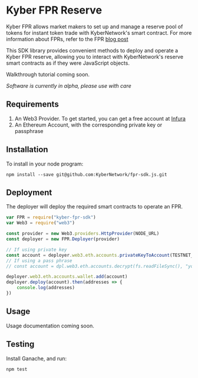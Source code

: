# Kyber FPR Reserve

Kyber FPR allows market makers to set up and manage a reserve pool of tokens for instant token trade with KyberNetwork's smart contract. For more information about FPRs, refer to the FPR [blog post](https://blog.kyber.network/kyber-fed-price-reserve-fpr-on-chain-market-making-for-professionals-7fea29ceac6c)

This SDK library provides convenient methods to deploy and operate a Kyber FPR reserve, allowing you to interact with KyberNetwork's reserve smart contracts as if they were JavaScript objects. 

Walkthrough tutorial coming soon.

*Software is currently in alpha, please use with care*

## Requirements

1. An Web3 Provider. To get started, you can get a free account at [Infura](https://infura.io)
2. An Ethereum Account, with the corresponding private key or passphrase

## Installation

To install in your node program:

`npm install --save git@github.com:KyberNetwork/fpr-sdk.js.git`

## Deployment 

The deployer will deploy the required smart contracts to operate an FPR.

```js
var FPR = require("kyber-fpr-sdk")
var Web3 = require("web3")

const provider = new Web3.providers.HttpProvider(NODE_URL)
const deployer = new FPR.Deployer(provider)

// If using private key
const account = deployer.web3.eth.accounts.privateKeyToAccount(TESTNET_PRIVATE_KEY)
// If using a pass phrase
// const account = dpl.web3.eth.accounts.decrypt(fs.readFileSync(), "your-keystore-passphrase");

deployer.web3.eth.accounts.wallet.add(account)
deployer.deploy(account).then(addresses => {
    console.log(addresses) 
})
```

## Usage 

Usage documentation coming soon.

## Testing

Install Ganache, and run:

`npm test`